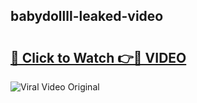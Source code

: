## babydollll-leaked-video 

# <h2><a href="http://freeplayer.one?title=babydollll-leaked-video&ref=21J">🔗 Click to Watch 👉🔴 VIDEO</a></h2>

<a href="http://freeplayer.one?title=babydollll-leaked-video&ref=21J" rel="nofollow" data-target="animated-image.originalLink"><img src="https://i.ibb.co.com/xMMVF88/686577567.gif" alt="Viral Video Original" style="max-width: 100%; display: inline-block;" data-target="animated-image.originalImage"></a>

